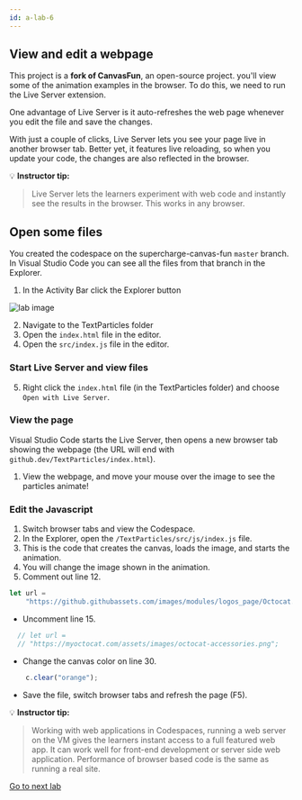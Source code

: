 ```yaml
---
id: a-lab-6
---
```

## View and edit a webpage

This project is a **fork of CanvasFun**, an open-source project.  you'll view some of the animation examples in the browser. To do this, we need to run the Live Server extension.

One advantage of Live Server is it auto-refreshes the web page whenever you edit the file and save the changes.

With just a couple of clicks, Live Server lets you see your page live in another browser tab. Better yet, it features live reloading, so when you update your code, the changes are also reflected in the browser.

💡 **Instructor tip:**

>Live Server lets the learners experiment with web code and instantly see the results in the browser. This works in any browser.

## Open some files

You created the codespace on the supercharge-canvas-fun `master` branch. In Visual Studio Code you can see all the files from that branch in the Explorer.

1. In the Activity Bar click the Explorer button
<img src='/assets/img/a-lab-10.png' alt="lab image" class="img-lab" >

2. Navigate to the TextParticles folder
3. Open the `index.html` file in the editor.
4. Open the `src/index.js` file in the editor.

### Start Live Server and view files

5. Right click the `index.html` file (in the TextParticles folder) and choose `Open with Live Server`.

### View the page

Visual Studio Code starts the Live Server, then opens a new browser tab showing the webpage (the URL will end with `github.dev/TextParticles/index.html`).

1. View the webpage, and move your mouse over the image to see the particles animate!


### Edit the Javascript
1. Switch browser tabs and view the Codespace.
2. In the Explorer, open the `/TextParticles/src/js/index.js` file.
3. This is the code that creates the canvas, loads the image, and starts the animation.
4. You will change the image shown in the animation.
5. Comment out line 12.
   
```js
let url =
    "https://github.githubassets.com/images/modules/logos_page/Octocat.png";
```

* Uncomment line 15.

```js
  // let url =
  // "https://myoctocat.com/assets/images/octocat-accessories.png";

```
* Change the canvas color on line 30.

```js
    c.clear("orange");
```

* Save the file, switch browser tabs and refresh the page (F5).

💡 **Instructor tip:**

> Working with web applications in Codespaces, running a web server on the VM gives the learners instant access to a full featured web app. It can work well for front-end development or server side web application. Performance of browser based code is the same as running a real site.

[Go to next lab ](/walt/lab-7.html)

